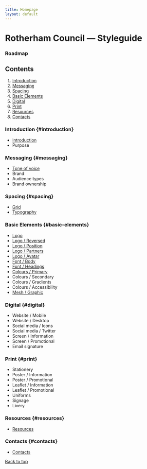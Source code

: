 ```yaml
---
title: Homepage
layout: default
---
```


# Rotherham Council — Styleguide
### Roadmap

## Contents
1. [Introduction](#introduction)
2. [Messaging](#messaging)
3. [Spacing](#spacing)
4. [Basic Elements](#basic-elements)
5. [Digital](#digital)
6. [Print](#print)
7. [Resources](#resources)
8. [Contacts](#contacts)

### Introduction {#introduction}
- [Introduction](/styleguide/introduction)
- Purpose

### Messaging {#messaging}
- [Tone of voice](/styleguide/tone-of-voice)
- Brand
- Audience types
- Brand ownership

### Spacing {#spacing}
- [Grid](/styleguide/grid)
- [Typography](/styleguide/typography)

### Basic Elements {#basic-elements}
- [Logo](/styleguide/logo)
- [Logo / Reversed](/styleguide/logo-reversed)
- [Logo / Position](/styleguide/logo-position)
- [Logo / Partners](/styleguide/logo-partners)
- [Logo / Avatar](/styleguide/avatar)
- [Font / Body](/styleguide/body)
- [Font / Headings](/styleguide/headings)
- [Colours / Primary](/styleguide/colours-primary)
- Colours / Secondary
- Colours / Gradients
- Colours / Accessibility
- [Mesh / Graphic](/styleguide/mesh-graphic)

### Digital {#digital}
- Website / Mobile
- Website / Desktop
- Social media / Icons
- Social media / Twitter
- Screen / Information
- Screen / Promotional
- Email signature

### Print {#print}
- Stationery
- Poster / Information
- Poster / Promotional
- Leaflet / Information
- Leaflet / Promotional
- Uniforms
- Signage
- Livery

### Resources {#resources}
- [Resources](/styleguide/resources)

### Contacts {#contacts}
- [Contacts](/styleguide/contacts)

<a href="#top">Back to top</a>
